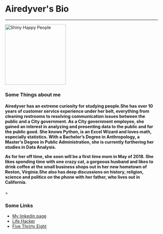<!DOCTYPE html>
<html lang="en">
<head>
  <meta charset="UTF-8">
  <title>Airedyver_bio</title>
<head>
<body>
  <!-- The closing tag for the h1 was an h2 -->
  <h1>Airedyver's Bio</h1>
  <hr>
  <img width="200" src="C:\Users\Ash\Pictures\baby announcement(edited1).jpg" alt="Shiny Happy People">

  <h3>Some Things about me</h3>
  <h4>Airedyver has an extreme curiosity for studying people.She has over 10 years of customer service experience under her belt, everything from cleaning restrooms to resolving communication issues between the public and a City government. As a City government employee, she gained an interest in analyzing and presenting data to the public and for the public good. She knows Python, is an Excel Wizard and loves math, especially statistics. With a Bachelor’s Degree in Anthropology, a Master’s Degree in Public Administration, she is currently furthering her studies in Data Analysis.

  As for her off time, she soon will be a first time mom in May of 2018. She likes spending time with one crazy cat, a gorgeous husband and likes to drink coffee at the small business shops out in her new hometown of Reston, Virginia.She also has deep discussions on history, religion, science and politics on the phone with her father, who lives out in California.</h4>>

  <h3>Some Links </h3>
  <ul>
    <li><a href="https://www.linkedin.com/in/ashley-claire-johnson-m-p-a-48240b1b/" target="_blank">My linkedin page</a></li>
    <li><a href="https://lifehacker.com/" target="_blank">Life Hacker</a></li>
    <li><a href="http://fivethirtyeight.com/" target="_blank">Five Thrirty Eight</a></li>
  </ul>
